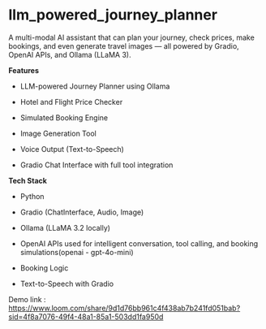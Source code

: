 # llm_powered_journey_planner
A multi-modal AI assistant that can plan your journey, check prices, make bookings, and even generate travel images — all powered by Gradio, OpenAI APIs, and Ollama (LLaMA 3).

**Features**
- LLM-powered Journey Planner using Ollama

- Hotel and Flight Price Checker

- Simulated Booking Engine

- Image Generation Tool

- Voice Output (Text-to-Speech)

- Gradio Chat Interface with full tool integration

**Tech Stack**
- Python

- Gradio (ChatInterface, Audio, Image)

- Ollama (LLaMA 3.2 locally)

- OpenAI APIs used for intelligent conversation, tool calling, and booking simulations(openai - gpt-4o-mini)

- Booking Logic

- Text-to-Speech with Gradio

Demo link : https://www.loom.com/share/9d1d76bb961c4f438ab7b241fd051bab?sid=4f8a7076-49f4-48a1-85a1-503dd1fa950d
